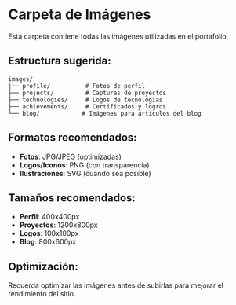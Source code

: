 # Carpeta de Imágenes

Esta carpeta contiene todas las imágenes utilizadas en el portafolio.

## Estructura sugerida:

```
images/
├── profile/          # Fotos de perfil
├── projects/         # Capturas de proyectos
├── technologies/     # Logos de tecnologías
├── achievements/     # Certificados y logros
└── blog/            # Imágenes para artículos del blog
```

## Formatos recomendados:
- **Fotos**: JPG/JPEG (optimizadas)
- **Logos/Iconos**: PNG (con transparencia)
- **Ilustraciones**: SVG (cuando sea posible)

## Tamaños recomendados:
- **Perfil**: 400x400px
- **Proyectos**: 1200x800px
- **Logos**: 100x100px
- **Blog**: 800x600px

## Optimización:
Recuerda optimizar las imágenes antes de subirlas para mejorar el rendimiento del sitio.
